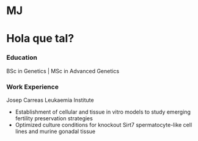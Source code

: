 # MJ
# Hola que tal?

### Education
BSc in Genetics | MSc in Advanced Genetics

### Work Experience
Josep Carreas Leukaemia Institute
- Establishment of cellular and tissue in vitro models to study emerging fertility preservation strategies
- Optimized culture conditions for knockout Sirt7 spermatocyte-like cell lines and murine gonadal tissue
